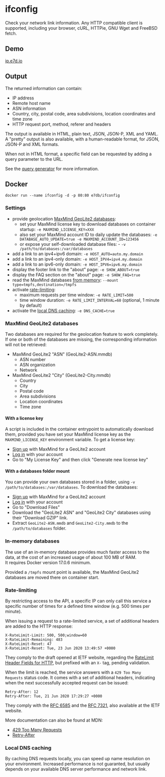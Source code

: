 

# ifconfig

Check your network link information. Any HTTP compatible client is supported, including your browser, cURL, HTTPie, GNU Wget and FreeBSD fetch.

## Demo

[ip.e7d.io](https://ip.e7d.io/)

## Output

The returned information can contain:
- IP address
- Remote host name
- ASN information
- Country, city, postal code, area subdivisions, location coordinates and time zone
- HTTP request port, method, referer and headers

The output is available in HTML, plain text, JSON, JSON-P, XML and YAML.
A "pretty" output is also available, with a human-readable format, for JSON, JSON-P and XML formats.

When not in HTML format, a specific field can be requested by adding a query parameter to the URL.

See the [query generator](https://ip.e7d.io/about#query-generator) for more information.


## Docker

`docker run --name ifconfig -d -p 80:80 e7db/ifconfig`

### Settings

- provide geolocation [MaxMind GeoLite2 databases](#maxmind-geolite2-databases):
  - set your MaxMind license key to download databases on container startup: `-e MAXMIND_LICENSE_KEY=XXX`
  - also set your MaxMind account ID to daily update the databases: `-e DATABASE_AUTO_UPDATE=true -e MAXMIND_ACCOUNT_ID=123456`
  - or expose your self-downloaded database files: - `-v /path/to/databases:/var/databases`
- add a link to an ipv4+ipv6 domain: `-e HOST_AUTO=auto.my.domain`
- add a link to an ipv4-only domain: `-e HOST_IPV4=ipv4.my.domain`
- add a link to an ipv6-only domain: `-e HOST_IPV6=ipv6.my.domain`
- display the footer link to the "about" page: `-e SHOW_ABOUT=true`
- display the FAQ section on the "about" page: `-e SHOW_FAQ=true`
- read the MaxMind databases [from memory](#in-memory-databases): `--mount type=tmpfs,destination=/tmpfs`
- activate [rate-limiting](#rate-limiting):
  - maximum requests per time window: `-e RATE_LIMIT=500`
  - time window duration: `-e RATE_LIMIT_INTERVAL=60` (optional, 1 minute by default)
- activate the [local DNS caching](#local-dns-caching): `-e DNS_CACHE=true`

### MaxMind GeoLite2 databases

Two databases are required for the geolocation feature to work completely. If one or both of the databases are missing, the corresponding information will not be retrieved:
- MaxMind GeoLite2 "ASN" (GeoLite2-ASN.mmdb)
  - ASN number
  - ASN organization
  - Network
- MaxMind GeoLite2 "City" (GeoLite2-City.mmdb)
  - Country
  - City
  - Postal code
  - Area subdivisions
  - Location coordinates
  - Time zone

#### With a license key

A script is included in the container entrypoint to automatically download them, provided you have set your MaxMind license key as the `MAXMIND_LICENSE_KEY` environment variable.
To get a license key:
- [Sign up](https://www.maxmind.com/en/geolite2/signup) with MaxMind for a GeoLite2 account  
- [Log in](https://www.maxmind.com/en/account/login) with your account
- Go to "My License Key" and then click "Generate new license key"  

#### With a databases folder mount

You can provide your own databases stored in a folder, using `-v /path/to/databases:/var/databases`.
To download the databases:
- [Sign up](https://www.maxmind.com/en/geolite2/signup) with MaxMind for a GeoLite2 account  
- [Log in](https://www.maxmind.com/en/account/login) with your account
- Go to "Download Files"
- Download the "GeoLite2 ASN" and "GeoLite2 City" databases using their "Download GZIP" link.
- Extract `GeoLite2-ASN.mmdb` and `GeoLite2-City.mmdb` to the `/path/to/databases` folder.

### In-memory databases

The use of an in-memory database provides much faster access to the data, at the cost of an increased usage of about 100 MB of RAM.  
It requires Docker version 17.0.6 minimum.

Provided a `/tmpfs` mount point is available, the MaxMind GeoLite2 databases are moved there on container start.

### Rate-limiting

By restricting access to the API, a specific IP can only call this service a specific number of times for a defined time window (e.g. 500 times per minute).

When issuing a request to a rate-limited service, a set of additional headers are added to the HTTP response:
```
X-RateLimit-Limit: 500, 500;window=60
X-RateLimit-Remaining: 483
X-RateLimit-Reset: 47
X-RateLimit-Reset: Tue, 23 Jun 2020 13:49:57 +0000
```
They comply to the draft opened at IETF website, regarding the [RateLimit Header Fields for HTTP](https://tools.ietf.org/id/draft-polli-ratelimit-headers-00.html), but prefixed with an `X-` tag, pending validation.

When the limit is reached, the service answers with a `429 Too Many Requests` status code. It comes with a set of additional headers, indicating when the next successfully accepted request can be issued:
```
Retry-After: 12
Retry-After: Tue, 21 Jun 2020 17:29:27 +0000
```
They comply with the [RFC 6585](https://tools.ietf.org/html/rfc6585#section-4) and the [RFC 7321](https://tools.ietf.org/html/rfc7231#section-7.1.3), also available at the IETF website.

More documentation can also be found at MDN:
- [429 Too Many Requests](https://developer.mozilla.org/en-US/docs/Web/HTTP/Status/429)
- [Retry-After](https://developer.mozilla.org/en-US/docs/Web/HTTP/Headers/Retry-After)

### Local DNS caching

By caching DNS requests locally, you can speed up name resolution on your environment. Increased performance is not guaranted, but usually depends on your available DNS server performance and network link.
